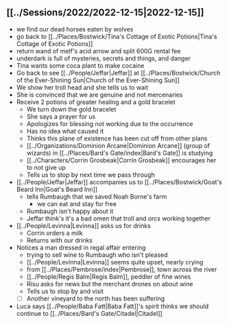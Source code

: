 ## [[../Sessions/2022/2022-12-15|2022-12-15]]
- we find our dead horses eaten by wolves
- go back to [[../Places/Bostwick/Tina's Cottage of Exotic Potions|Tina's Cottage of Exotic Potions]]
- return wand of melf's acid arrow and split 600G rental fee
- underdark is full of mysteries, secrets and things, and danger
- Tina wants some coca plant to make cocaine
- Go back to see [[../People/Jeffar|Jeffar]] at [[../Places/Bostwick/Church of the Ever-Shining Sun|Church of the Ever-Shining Sun]]
- We show her troll head and she tells us to wait
- She is convinced that we are genuine and not mercenaries
- Receive 2 potions of greater healing and a gold bracelet
	- We turn down the gold bracelet
	- She says a prayer for us
	- Apologizes for blessing not working due to the occurrence
	- Has no idea what caused it
	- Thinks this plane of existence has been cut off from other plans
	- [[../Organizations/Dominion Arcane|Dominion Arcane]] (group of wizards) in [[../Places/Bard's Gate/index|Bard's Gate]] is studying
	- [[../Characters/Corrin Grosbeak|Corrin Grosbeak]] encourages her to not give up
	- Tells us to stop by next time we pass through
- [[../People/Jeffar|Jeffar]] accompanies us to [[../Places/Bostwick/Goat's Beard Inn|Goat's Beard Inn]]
	- tells Rumbaugh that we saved Noah Borne's farm
		- we can eat and stay for free
	- Rumbaugh isn't happy about it
	- Jeffar think's it's a bad omen that troll and orcs working together
- [[../People/Levinna|Levinna]] asks us for drinks
	- Corrin orders a milk
	- Returns with our drinks
- Notices a man dressed in regal affair entering
	- trying to sell wine to Rumbaugh who isn't pleased
	- [[../People/Levinna|Levinna]] seems quite upset, nearly crying
	- from [[../Places/Pembrose/index|Pembrose]], town across the river
	- [[../People/Regis Balm|Regis Balm]], peddler of fine wines
	- Risu asks for news but the merchant drones on about wine
	- Tells us to stop by and visit
	- [ ] Another vineyard to the north has been suffering
- Luca says [[../People/Baba Fatt|Baba Fatt]]'s spirit thinks we should continue to [[../Places/Bard's Gate/Citadel|Citadel]]
